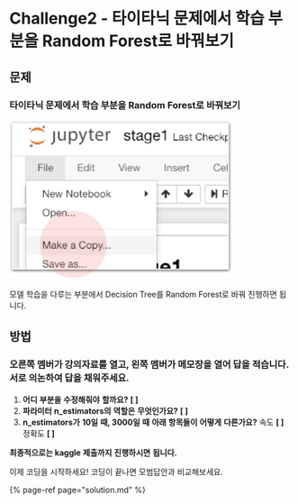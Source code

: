 # Challenge2 - 타이타닉 문제에서 학습 부분을 Random Forest로 바꿔보기

## 문제

### 타이타닉 문제에서 학습 부분을 Random Forest로 바꿔보기

![\* stage1 &#xD30C;&#xC77C;&#xC744; &#xBCF5;&#xC0AC;&#xD55C; &#xD6C4; &#xC9C4;&#xD589;&#xD558;&#xAE30;](../.gitbook/assets/image%20%2818%29.png)

모델 학습을 다루는 부분에서 Decision Tree를 Random Forest로 바꿔 진행하면 됩니다.

## 방법

### **오른쪽** **멤버가** **강의자료를** **열고,** **왼쪽** **멤버가** **메모장을** **열어** **답을** **적습니다.**  **서로** **의논하여** **답을** **채워주세요.**

1. **어디** **부분을** **수정해줘야** **할까요?**  **\[                                                                     \]**
2. **파라미터** **n\_estimators의** **역할은** **무엇인가요?**  **\[                                                                     \]**
3. **n\_estimators가** **10일** **때, 3000일** **때** **아래** **항목들이** **어떻게** **다른가요?**  속도 **\[                  \]** 정확도 **\[                  \]**

**최종적으로는 kaggle** **제출까지** **진행하시면** **됩니다.**

이제 코딩을 시작하세요! 코딩이 끝나면 모범답안과 비교해보세요.

{% page-ref page="solution.md" %}

